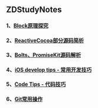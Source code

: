 ## ZDStudyNotes

#### 1、[Block原理探究](https://github.com/faimin/ZDStudyNotes/blob/master/Notes/Block/Block%E5%8E%9F%E7%90%86%E6%8E%A2%E7%A9%B6.md)

#### 2、[ReactiveCocoa部分源码简析](https://github.com/faimin/ZDStudyNotes/blob/master/Notes/OPenSourceAnalyze/ReactiveCocoa%E9%83%A8%E5%88%86%E6%BA%90%E7%A0%81%E7%AE%80%E6%9E%90.md)

#### 3、[Bolts、PromiseKit源码解析](https://github.com/faimin/ZDStudyNotes/blob/master/Notes/OPenSourceAnalyze/Bolts%E3%80%81PromiseKit%E6%BA%90%E7%A0%81%E7%AE%80%E6%9E%90.md)

#### 4、[iOS develop tips - 常用开发技巧](https://github.com/faimin/ZDStudyNotes/blob/master/Notes/Tips/iOS%20Tips.md)

#### 5、[Code Tips - 代码技巧](https://github.com/faimin/ZDStudyNotes/blob/master/Notes/Tips/Code%20Tips.md)

#### 6、[Git常用操作](https://github.com/faimin/ZDStudyNotes/blob/master/Notes/Git/Git%E5%B8%B8%E7%94%A8%E6%93%8D%E4%BD%9C.md)
